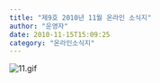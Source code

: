 ```yaml
---
title: "제9호 2010년 11월 온라인 소식지"
author: "운영자"
date: 2010-11-15T15:09:25
category: "온라인소식지"
---
```


![11.gif](/files/attach/images/1659/678/001/5d8dece63d1f782bb4e37db84dea10c9)
